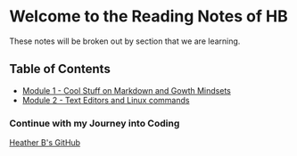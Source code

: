 # Welcome to the Reading Notes of HB
These notes will be broken out by section that we are learning.

## Table of Contents
- [Module 1 - Cool Stuff on Markdown and Gowth Mindsets](module1.md)
- [Module 2 - Text Editors and Linux commands](linux_textEdit.md)





### Continue with my Journey into Coding
[Heather B's GitHub](https://github.com/vbchomp)




